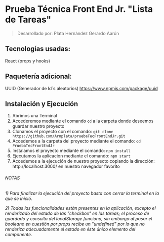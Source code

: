 # Prueba Técnica Front End Jr. "Lista de Tareas"

> Desarrollado por: Plata Hernández Gerardo Aarón

## Tecnologías usadas: 

React (props y hooks)

## Paquetería adicional:

UUID (Generador de Id´s aleatorios) https://www.npmjs.com/package/uuid

## Instalación y Ejecución

1) Abrimos una Terminal
2) Accederemos mediante el comando `cd` a la carpeta donde deseemos guardar nuestro proyecto
3) Clonamos el proyecto con el comando: `git clone https://github.com/Arnplata/pruebaTecFrontEndJr.git`
4) Accedemos a la carpeta del proyecto mediante el comando: `cd PruebaTecFrontEndJr`
5) Instalamos el proyecto mediante el comando: `npm install`
6) Ejecutamos la aplicacion mediante el comando: `npm start`
7) Accedemos a la ejecución de nuestro proyecto copiando la dirección: http://localhost:3000/ en nuestro navegador favorito

###### NOTAS

*1) Para finalizar la ejecución del proyecto basta con cerrar la terminal en la que se inició.*

*2) Todas las funcionalidades están presentes en la aplicación, excepto el renderizado del estado de las "checkbox" en las tareas; el proceso de guardado y consulta del localStorage funciona, sin embargo al pasar el booleano en cuestión por props recibe un "undefined" por lo que no renderiza adecuadamente el estado en éste único elemento del componente.* 
